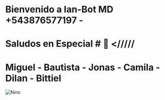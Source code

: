 # Bienvenido a Ian-Bot MD +543876577197 -
# Saludos en Especial # 🎃 </////
# Miguel - Bautista - Jonas - Camila - Dilan - Bittiel #
![Nino](https://github.com/user-attachments/assets/1f3d87b0-b653-4f7b-b399-c0e9897c16cf)
